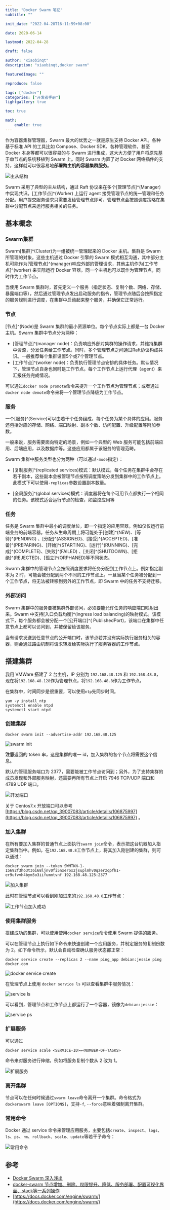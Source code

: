 ```yaml
---
title: "Docker Swarm 笔记"
subtitle: ""

init_date: "2022-04-28T16:11:59+08:00"

date: 2020-06-14

lastmod: 2022-04-28

draft: false

author: "xiaobinqt"
description: "xiaobinqt,docker swarm"

featuredImage: ""

reproduce: false

tags: ["docker"]
categories: ["开发者手册"]
lightgallery: true

toc: true

math:
    enable: true
---
```


<!-- author： xiaobinqt -->
<!-- email： xiaobinqt@163.com -->
<!-- https://xiaobinqt.github.io -->
<!-- https://www.xiaobinqt.cn -->


[//]: # (![Overlay network]&#40;https://cdn.xiaobinqt.cn/xiaobinqt.io/20220428/982405a94bc347559812099a15aabeb2.png 'Overlay network'&#41;)

作为容器集群管理器，Swarm 最大的优势之一就是原生支持 Docker API。各种基于标准 API 的工具比如 Compose、Docker
SDK、各种管理软件，甚至 Docker 本身等都可以很容易的与 Swarm
进行集成，这大大方便了用户将原先基于单节点的系统移植到 Swarm 上。同时 Swarm 内置了对 Docker 网络插件的支持，这样就可以很容易地**部署跨主机的容器集群服务**。

![主从结构](https://cdn.xiaobinqt.cn/xiaobinqt.io/20220512/a2c6cdd8918444218b889fa03a9a9605.png '主从结构')

Swarm 采用了典型的主从结构，通过 Raft 协议来在多个[管理节点]^(Manager)中实现共识。[工作节点]^(Worker)
上运行 agent 接受管理节点的统一管理和任务分配。用户提交服务请求只需要发给管理节点即可，管理节点会按照调度策略在集群中分配节点来运行服务相关的任务。

## 基本概念

### Swarm集群

Swarm[集群]^(Cluster)为一组被统一管理起来的 Docker 主机。集群是 Swarm 所管理的对象。这些主机通过 Docker 引擎的 Swarm
模式相互沟通，其中部分主机可能作为[管理节点]^(manager)响应外部的管理请求，其他主机作为[工作节点]^(worker)
来实际运行 Docker 容器。同一个主机也可以既作为管理节点，同时作为工作节点。

当使用 Swarm 集群时，首先定义一个服务（指定状态、复制个数、网络、存储、暴露端口等），然后通过管理节点发出启动服务的指令，管理节点随后会按照指定的服务规则进行调度，在集群中启动起来整个服务，并确保它正常运行。

### 节点

[节点]^(Node)是 Swarm 集群的最小资源单位。每个节点实际上都是一台 Docker 主机。Swarm 集群中节点分为两种：

+ [管理节点]^(manager node)：负责响应外部对集群的操作请求，并维持集群中资源，分发任务给工作节点。同时，多个管理节点之间通过Raft协议构成共识。一般推荐每个集群设置5个或7个管理节点。
+ [工作节点]^(worker node)：负责执行管理节点安排的具体任务。默认情况下，管理节点自身也同时是工作节点。每个工作节点上运行代理（agent）来汇报任务完成情况。

可以通过`docker node promote`命令来提升一个工作节点为管理节点；或者通过`docker node demote`命令来将一个管理节点降级为工作节点。

### 服务

一个[服务]^(Service)可以由若干个任务组成，每个任务为某个具体的应用。服务还包括对应的存储、网络、端口映射、副本个数、访问配置、升级配置等附加参数。

一般来说，服务需要面向特定的场景，例如一个典型的 Web 服务可能包括前端应用、后端应用，以及数据库等。这些应用都属于该服务的管理范畴。

Swarm 集群中服务类型也分为两种（可以通过`-mode`指定）：

+ [复制服务]^(replicated services)模式：默认模式，每个任务在集群中会存在若干副本，这些副本会被管理节点按照调度策略分发到集群中的工作节点上。此模式下可以使用`-replicas`参数设置副本数量。

+ [全局服务]^(global services)模式：调度器将在每个可用节点都执行一个相同的任务。该模式适合运行节点的检查，如监控应用等

### 任务

任务是 Swarm 集群中最小的调度单位，即一个指定的应用容器。例如仅仅运行前端业务的前端容器。任务从生命周期上将可能处于[创建]^(NEW)、[等待]^(PENDING)
、[分配]^(ASSIGNED)、[接受]^(ACCEPTED)、[准备]^(PREPARING)、[开始]^(STARTING)、[运行]^(RUNNING)、[完成]^(COMPLETE)、[失败]^(FAILED)
、[关闭]^(SHUTDOWN)、[拒绝]^(REJECTED)、[孤立]^(ORPHANED)等不同状态。

Swarm 集群中的管理节点会按照调度要求将任务分配到工作节点上。例如指定副本为 2 时，可能会被分配到两个不同的工作节点上。一旦当某个任务被分配到一个工作节点，将无法被转移到另外的工作节点，即 Swarm 中的任务不支持迁移。

### 外部访问

Swarm 集群中的服务要被集群外部访问，必须要能允许任务的响应端口映射出来。Swarm 中支持[入口负载均衡]^(ingress load balancing)的映射模式。该模式下，每个服务都会被分配一个[公开端口]^(
PublishedPort)，该端口在集群中任意节点上都可以访问到，并被保留给该服务。

当有请求发送到任意节点的公开端口时，该节点若并没有实际执行服务相关的容器，则会通过路由机制将请求转发给实际执行了服务容器的工作节点。

## 搭建集群

我用 VMWare 搭建了 2 台主机，IP 分别为 `192.168.48.125` 和 `192.168.48.8`，现在将`192.168.48.128`作为管理节点，将`192.168.48.8`作为工作节点。

在集群中，时间同步是很重要，可以使用`ntp`先同步时间。

```shell
yum -y install ntp
systemctl enable ntpd
systemctl start ntpd
```

### 创建集群

```shell
docker swarm init --advertise-addr 192.168.48.125
```

![swarm init](https://cdn.xiaobinqt.cn/xiaobinqt.io/20220512/4dad63ec41c74aa7bb34fc3eb36c2f67.png?imageView2/0/q/75|watermark/2/text/eGlhb2JpbnF0/font/dmlqYXlh/fontsize/1000/fill/IzVDNUI1Qg==/dissolve/52/gravity/SouthEast/dx/15/dy/15 'swarm init')

**注意**返回的 token 串，这是集群的唯一 id，加入集群的各个节点将需要这个信息。

默认的管理服务端口为 2377，需要能被工作节点访问到；另外，为了支持集群的成员发现和外部服务映射，还需要再所有节点上开启 7946 TCP/UDP 端口和 4789 UDP 端口。

![开发端口](https://cdn.xiaobinqt.cn/xiaobinqt.io/20220512/ae34164603074161b0bd725a3eca796f.png?imageView2/0/q/75|watermark/2/text/eGlhb2JpbnF0/font/dmlqYXlh/fontsize/1000/fill/IzVDNUI1Qg==/dissolve/52/gravity/SouthEast/dx/15/dy/15 '开发端口')

关于 Centos7.x
开放端口可以参考[https://blog.csdn.net/qq_39007083/article/details/106875997](https://blog.csdn.net/qq_39007083/article/details/106875997)
。

### 加入集群

在所有要加入集群的普通节点上面执行`swarm join`命令，表示把这台机器加入指定集群当中。例如，在`192.168.48.8`工作节点上，将其加入刚创建的集群，则可以通过：

```shell
docker swarm join --token SWMTKN-1-15692f3ho3t3oi68ljnv0fi5nxerox2jsuplmhv0qzerzqpfh1-er9ufvvh4bym5o3iifummtvnf 192.168.48.125:2377
```

![加入集群](https://cdn.xiaobinqt.cn/xiaobinqt.io/20220512/04a42d532f814048aa2b5036d7165e5a.png?imageView2/0/q/75|watermark/2/text/eGlhb2JpbnF0/font/dmlqYXlh/fontsize/1000/fill/IzVDNUI1Qg==/dissolve/52/gravity/SouthEast/dx/15/dy/15 '加入集群')

此时在管理节点可以看到刚加进来的`192.168.48.8`工作节点：

![工作节点加入成功](https://cdn.xiaobinqt.cn/xiaobinqt.io/20220512/f883196e32e04000a22eebf0297910a9.png?imageView2/0/q/75|watermark/2/text/eGlhb2JpbnF0/font/dmlqYXlh/fontsize/1000/fill/IzVDNUI1Qg==/dissolve/52/gravity/SouthEast/dx/15/dy/15 '工作节点加入成功')

### 使用集群服务

搭建成功的集群，可以使用使用`docker service`命令使用 Swarm 提供的服务。

可以在管理节点上执行如下命令来快速创建一个应用服务，并制定服务的复制份数为 2。如下命令所示，默认会自动检查确认服务状态都正常：

```shell
docker service create --replicas 2 --name ping_app debian:jessie ping docker.com
```

![docker service create](https://cdn.xiaobinqt.cn/xiaobinqt.io/20220512/7815a5ff32724a86b3933c8a13bef9ba.png?imageView2/0/q/75|watermark/2/text/eGlhb2JpbnF0/font/dmlqYXlh/fontsize/1000/fill/IzVDNUI1Qg==/dissolve/52/gravity/SouthEast/dx/15/dy/15 'docker service create')

在管理节点上使用 `docker service ls` 可以查看集群中服务情况：

![service ls](https://cdn.xiaobinqt.cn/xiaobinqt.io/20220512/56517c7b0d994d4594268d3ff04bd894.png?imageView2/0/q/75|watermark/2/text/eGlhb2JpbnF0/font/dmlqYXlh/fontsize/1000/fill/IzVDNUI1Qg==/dissolve/52/gravity/SouthEast/dx/15/dy/15 'service ls')

可以看到，管理节点和工作节点上都运行了一个容器，镜像为`debian:jessie`：

![service ps](https://cdn.xiaobinqt.cn/xiaobinqt.io/20220512/890b1178de3840c0bca1cad2b219bab8.png?imageView2/0/q/75|watermark/2/text/eGlhb2JpbnF0/font/dmlqYXlh/fontsize/1000/fill/IzVDNUI1Qg==/dissolve/52/gravity/SouthEast/dx/15/dy/15 'service ps')

### 扩展服务

可以通过

```shell
docker service scale <SERVICE-ID>=<NUMBER-OF-TASKS>
```

命令来对服务进行伸缩，例如将服务复制个数从 2 改为 1。

![扩展服务](https://cdn.xiaobinqt.cn/xiaobinqt.io/20220512/8b65b07f8ce74086925f7b81317aad93.png?imageView2/0/q/75|watermark/2/text/eGlhb2JpbnF0/font/dmlqYXlh/fontsize/1000/fill/IzVDNUI1Qg==/dissolve/52/gravity/SouthEast/dx/15/dy/15 '扩展服务')

### 离开集群

节点可以在任何时候通过`swarm leave`命令离开一个集群。命令格式为`dockerswarm leave [OPTIONS]`，支持`-f`, `--force`意味着强制离开集群。

### 常用命令

Docker 通过 service 命令来管理应用服务，主要包括`create`、`inspect`、`logs`、`ls`、`ps`、`rm`、`rollback`、`scale`、`update`等若干子命令：

![常用命令](https://cdn.xiaobinqt.cn/xiaobinqt.io/20220512/bb88c53985fe4641801deed194fbd823.png?imageView2/0/q/75|watermark/2/text/eGlhb2JpbnF0/font/dmlqYXlh/fontsize/1000/fill/IzVDNUI1Qg==/dissolve/52/gravity/SouthEast/dx/15/dy/15 '常用命令')

## 参考

+ [Docker Swarm 深入浅出](https://www.wenjiangs.com/docs/docker-swarm-guides)
+ [docker-swarm 节点增加、删除、权限提升、降低、服务部署、配置可视化界面、stack等一系列操作](https://blog.csdn.net/qq_36573407/article/details/121351589)
+ [https://docs.docker.com/engine/swarm/](https://docs.docker.com/engine/swarm/)









